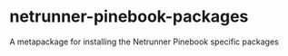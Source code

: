 # netrunner-pinebook-packages
A metapackage for installing the Netrunner Pinebook specific packages
